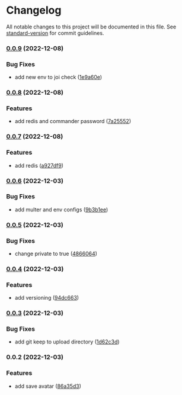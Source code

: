 # Changelog

All notable changes to this project will be documented in this file. See [standard-version](https://github.com/conventional-changelog/standard-version) for commit guidelines.

### [0.0.9](https://github.com/amin7ranjbar/nest-sample/compare/v0.0.8...v0.0.9) (2022-12-08)


### Bug Fixes

* add new env to joi check ([1e9a60e](https://github.com/amin7ranjbar/nest-sample/commit/1e9a60ea29fc8243e9122a63b014bcafe9333b7f))

### [0.0.8](https://github.com/amin7ranjbar/nest-sample/compare/v0.0.7...v0.0.8) (2022-12-08)


### Features

* add redis and commander password ([7a25552](https://github.com/amin7ranjbar/nest-sample/commit/7a25552e9dc6500ff051bcde72df80a59015e557))

### [0.0.7](https://github.com/amin7ranjbar/nest-sample/compare/v0.0.6...v0.0.7) (2022-12-08)


### Features

* add redis ([a927df9](https://github.com/amin7ranjbar/nest-sample/commit/a927df9f6c9a73771cc48473ac82edd81ad6b9fe))

### [0.0.6](https://github.com/amin7ranjbar/nest-sample/compare/v0.0.5...v0.0.6) (2022-12-03)


### Bug Fixes

* add multer and env configs ([9b3b1ee](https://github.com/amin7ranjbar/nest-sample/commit/9b3b1eed5d5c5f055f123babf938d19660b8c1cd))

### [0.0.5](https://github.com/amin7ranjbar/nest-sample/compare/v0.0.4...v0.0.5) (2022-12-03)


### Bug Fixes

* change private to true ([4866064](https://github.com/amin7ranjbar/nest-sample/commit/48660640726e70a7b124662580a69111de631b66))

### [0.0.4](https://github.com/amin7ranjbar/nest-sample/compare/v0.0.3...v0.0.4) (2022-12-03)


### Features

* add versioning ([94dc663](https://github.com/amin7ranjbar/nest-sample/commit/94dc6636e9a2a4998d382d5c5cef0a76252bc41a))

### [0.0.3](https://github.com/amin7ranjbar/nest-sample/compare/v0.0.2...v0.0.3) (2022-12-03)


### Bug Fixes

* add git keep to upload directory ([1d62c3d](https://github.com/amin7ranjbar/nest-sample/commit/1d62c3ded725dac2f24cf3cbb6b5c3eef9dbef5a))

### 0.0.2 (2022-12-03)


### Features

* add save avatar ([86a35d3](https://github.com/amin7ranjbar/nest-sample/commit/86a35d32cfd616b98eb5cfe4cca981a20e22cd4c))
